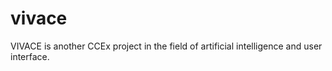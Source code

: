 # vivace
VIVACE is another CCEx project in the field of artificial intelligence and user interface.
